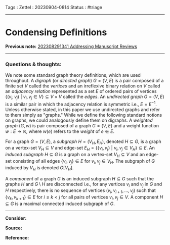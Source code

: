 Tags :
Zettel :  20230904-0814
Status : #triage 

-----

# Condensing Definitions

**Previous note:** [202308291341 Addressing Manuscript Reviews](202308291341%20Addressing%20Manuscript%20Reviews.md)

-----

### Questions & thoughts:

We note some standard graph theory definitions, which are used throughout. A *digraph* (or *directed graph*) $G=(V,E)$ is a pair composed of a finite set $V$ called the *vertices* and an irreflexive binary relation on $V$ called an *adjacency relation* represented as a set $E$ of ordered pairs of vertices $\{(v_i, v_j)~|~v_i, v_j \in V\} \subseteq V\times V$ called the *edges*. An *undirected graph* $G=(V,E)$ is a similar pair in which the adjacency relation is symmetric i.e., $E=E^{-1}.$ Unless otherwise stated, in this paper we use undirected graphs and refer to them simply as "graphs." While we define the following standard notions on graphs, we could analogously define them on digraphs. A *weighted graph* $(G, w)$ is pair composed of a graph $G=(V, E)$ and a weight function $w:E\rightarrow\mathbb{R}$, where $w(e)$ refers to the *weight* of $e\in E.$

For a graph $G=(V, E),$ a *subgraph* $H=(V_H, E_H)$, denoted $H\subseteq G$, is a graph on a vertex-set $V_H\subseteq V$ and edge-set $E_H=\{\{v_i, v_j\}~|~v_i, v_j\in V_H\}\subseteq E.$ An *induced subgraph* $H\subseteq G$ is a graph on a vertex-set $V_H\subseteq V$ and an edge-set consisting of all edges $\{v_i, v_j\} \in E$ for $v_i, v_j\in V_H$. The subgraph of $G$ induced by $V_H$ is denoted $G[V_H].$

A *component* of a graph $G$ is an induced subgraph $H\subseteq G$ such that the graphs $H$ and $G\setminus H$ are disconnected i.e., for any vertices $v_i$ and $v_j$ in $G$ and $H$ respectively, there is no sequence of vertices $(v_i, v_{i+1}, \dots, v_{j})$ such that $\{v_k, v_{k+1}\}\in E \textrm{ for } i\leq k < j$ for all pairs of vertices $v_i, v_j\in V$. A component $H\subseteq G$ is a maximal connected induced subgraph of $G.$


-----
 
**Consider:**


**Source:** 


**Reference:** 
